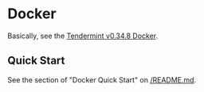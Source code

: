 # Docker

Basically, see the [Tendermint v0.34.8 Docker](https://github.com/tendermint/tendermint/blob/v0.34.8/DOCKER/README.md).

## Quick Start

See the section of "Docker Quick Start" on [/README.md](/README.md).
